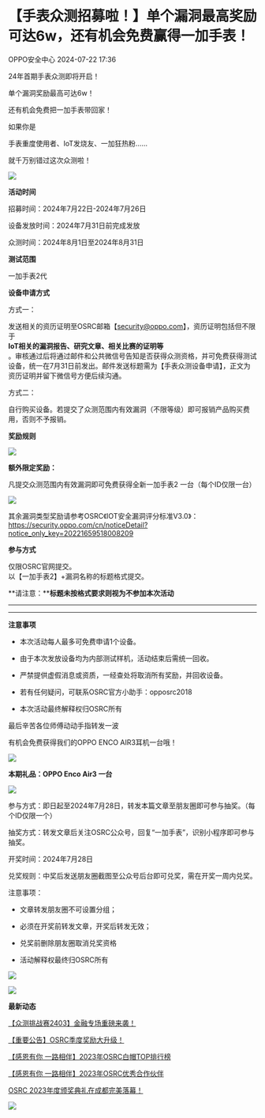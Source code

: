 #  【手表众测招募啦！】单个漏洞最高奖励可达6w，还有机会免费赢得一加手表！   
 OPPO安全中心   2024-07-22 17:36  
  
24年首期手表众测即将开启！  
  
单个漏洞奖励最高可达6w！  
  
还有机会免费把一加手表带回家！  
  
如果你是  
  
手表重度使用者、IoT发烧友、一加狂热粉……  
  
就千万别错过这次众测啦！  
  
![](https://mmbiz.qpic.cn/sz_mmbiz_png/kVCSSCFiaG8JwhDZjmOW9q8Gic8WjjDueuWXD1ywKYgWdX4BXNyOFMrLibReNyT4he4ToAvq2ZAXoEMlicbs43h9og/640?wx_fmt=png&from=appmsg "")  
  
  
**活动时间**  
  
招募时间：2024年7月22日-2024年7月26日  
  
设备发放时间：2024年7月31日前完成发放  
  
众测时间：2024年8月1日至2024年8月31日  
  
  
  
**测试范围**  
  
一加手表2代  
  
  
**设备申请方式**  
  
方式一：  
  
发送相关的资历证明至OSRC邮箱【security@oppo.com】，资历证明包括但不限于  
**IoT相关的漏洞报告、研究文章、相关比赛的证明等**  
。审核通过后将通过邮件和公共微信号告知是否获得众测资格，并可免费获得测试设备，统一在7月31日前发出。邮件发送标题需为【手表众测设备申请】，正文为资历证明并留下微信号方便后续沟通。  
  
方式二：  
  
自行购买设备。若提交了众测范围内有效漏洞（不限等级）即可报销产品购买费用，否则不予报销。  
  
  
  
**奖励规则**  
  
  
![](https://mmbiz.qpic.cn/sz_mmbiz_png/kVCSSCFiaG8JwhDZjmOW9q8Gic8WjjDueu7K0KQ1OcUMMQnpffecXHdUKSKYsy40JZwvNEaia2ognfaat01LwddlQ/640?wx_fmt=png&from=appmsg "")  
  
  
**额外限定奖励：**  
  
凡提交众测范围内有效漏洞即可免费获得全新一加手表2 一台（每个ID仅限一台）  
  
![](https://mmbiz.qpic.cn/sz_mmbiz_png/kVCSSCFiaG8JwhDZjmOW9q8Gic8WjjDueufPkqD8iba7EKsn8JRmwyicxX6LWibjJibvqbe9hibb3EOPhGKHZayfKZBKA/640?wx_fmt=png&from=appmsg "")  
  
  
其余漏洞类型奖励请参考OSRC《IOT安全漏洞评分标准V3.0》：  
https://security.oppo.com/cn/noticeDetail?notice_only_key=20221659518008209   
  
  
  
**参与方式**  
  
仅限OSRC官网提交。  
以【一加手表2】+漏洞名称的标题格式提交。  
  
**请注意：****标题未按格式要求则视为不参加本次活动**  
  
****  
****  
**注意事项**  
  
- 本次活动每人最多可免费申请1个设备。  
  
- 由于本次发放设备均为内部测试样机，活动结束后需统一回收。  
  
- 严禁提供虚假消息或资质，一经查处将取消所有奖励，并回收设备。  
  
- 若有任何疑问，可联系OSRC官方小助手：opposrc2018  
  
- 本次活动最终解释权归OSRC所有  
  
最后辛苦各位师傅动动手指转发一波  
  
有机会免费获得我们的OPPO ENCO AIR3耳机一台哦！  
  
  
![](https://mmbiz.qpic.cn/sz_mmbiz_png/kVCSSCFiaG8JwhDZjmOW9q8Gic8WjjDueu8TAGXYRKrG9Afa8N6p5EkVH0ibrTbvGlwzx4GwplBUD6iatXqGHDtvvQ/640?wx_fmt=png&from=appmsg "")  
  
**本期礼品：OPPO Enco Air3 一台**  
  
![](https://mmbiz.qpic.cn/sz_mmbiz_png/kVCSSCFiaG8JwhDZjmOW9q8Gic8WjjDueuyk41ibhVV7f7c6s9q2Ryvk1hxgtjgicVatGoBJwtucyyYSPk4ibFWXx0g/640?wx_fmt=png&from=appmsg "")  
  
参与方式：即日起至2024年7月28日，转发本篇文章至朋友圈即可参与抽奖。（每个ID仅限一个）  
  
抽奖方式：转发文章后关注OSRC公众号，回复“一加手表”，识别小程序即可参与抽奖。  
  
开奖时间：2024年7月28日  
  
兑奖规则：中奖后发送朋友圈截图至公众号后台即可兑奖，需在开奖一周内兑奖。  
  
注意事项：  
  
- 文章转发朋友圈不可设置分组；  
  
- 必须在开奖前转发文章，开奖后转发无效；  
  
- 兑奖前删除朋友圈取消兑奖资格  
  
- 活动解释权最终归OSRC所有  
  
  
  
![](https://mmbiz.qpic.cn/sz_mmbiz_gif/kVCSSCFiaG8JwhDZjmOW9q8Gic8WjjDueu5RwNEkUCxJEToGFjib6YdicVrcucZJKia5U8WIP5fXUNxMOxUdQj2TK8w/640?wx_fmt=gif&from=appmsg "")  
  
![](https://mmbiz.qpic.cn/sz_mmbiz_png/kVCSSCFiaG8JwhDZjmOW9q8Gic8WjjDueuScMjXC9ORrMUKLfedOHzPCPaj0y7G6dp3FMsVqCM0rGE60D0icL42ibA/640?wx_fmt=png&from=appmsg "")  
  
  
  
  
**最新动态**  
  
[【众测挑战赛2403】金融专场重磅来袭！](http://mp.weixin.qq.com/s?__biz=MzUyNzc4Mzk3MQ==&mid=2247493543&idx=1&sn=b242f38e06daa81884ecc35cedfa8f89&chksm=fa78e6ebcd0f6ffda2d5026633db113450dbadbaf6e100cb4951e285915b1963e83d061b7bd9&scene=21#wechat_redirect)  
  
  
[【重要公告】OSRC季度奖励大升级！](http://mp.weixin.qq.com/s?__biz=MzUyNzc4Mzk3MQ==&mid=2247489653&idx=1&sn=838f24f5527fcf499058d340ca164b8c&chksm=fa7b1939cd0c902f9dc9a4d9630598574c1cb62317afd66f3a596bb03af6090213ee495021a3&scene=21#wechat_redirect)  
  
  
[【感恩有你 一路相伴】2023年OSRC白帽TOP排行榜](http://mp.weixin.qq.com/s?__biz=MzUyNzc4Mzk3MQ==&mid=2247492986&idx=1&sn=c3b901d5c18f942d059e2879f80241a7&chksm=fa78e436cd0f6d204eee0e2cbcbd73598e712f33f93a08f8402f60838f031ee6e5d6472471fc&scene=21#wechat_redirect)  
  
  
[【感恩有你 一路相伴】2023年OSRC优秀合作伙伴](http://mp.weixin.qq.com/s?__biz=MzUyNzc4Mzk3MQ==&mid=2247492988&idx=1&sn=8beb39d1b5656f7bac2ee37c97752809&chksm=fa78e430cd0f6d263d347f5c2c6312f66dcf9fd1339d26d8e0834b102fa16719d9d5f54d44ca&scene=21#wechat_redirect)  
  
  
[OSRC 2023年度颁奖典礼在成都完美落幕！](http://mp.weixin.qq.com/s?__biz=MzUyNzc4Mzk3MQ==&mid=2247492980&idx=1&sn=25f3562e42dce32c768005953d8394e1&chksm=fa78e438cd0f6d2eeca4953609296172846ab5e4b28280f31b94c7d1af4813216dc009e8e55e&scene=21#wechat_redirect)  
  
  
  
![](https://mmbiz.qpic.cn/mmbiz_jpg/kVCSSCFiaG8K50St7Jazic4tm9Kq3qAUUWeQWnAACHnZISn42bL1uOrjJBAcPpJTgSed2jMDZ4xh7jQkzQTKk9aw/640?wx_fmt=other&wxfrom=5&wx_lazy=1&wx_co=1&tp=webp "")  
  
  
  
